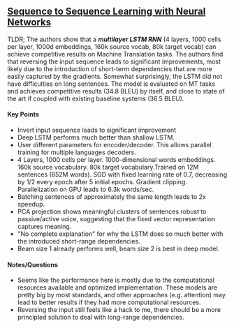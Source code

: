## [Sequence to Sequence Learning with Neural Networks](http://arxiv.org/abs/1409.3215)

TLDR; The authors show that a ***multilayer LSTM RNN*** (4 layers, 1000 cells per layer, 1000d embeddings, 160k source vocab, 80k target vocab) can achieve competitive results on Machine Translation tasks. The authors find that reversing the input sequence leads to significant improvements, most likely due to the introduction of short-term dependencies that are more easily captured by the gradients. Somewhat surprisingly, the LSTM did not have difficulties on long sentences. The model is evaluated on MT tasks and achieves competitive results (34.8 BLEU) by itself, and close to state of the art if coupled with existing baseline systems (36.5 BLEU).

#### Key Points

- Invert input sequence leads to significant improvement
- Deep LSTM performs much better than shallow LSTM.
- User different parameters for encoder/decoder. This allows parallel training for multiple languages decoders.
- 4 Layers, 1000 cells per layer. 1000-dimensional words embeddings. 160k source vocabulary. 80k target vocabulary.Trained on 12M sentences (652M words). SGD with fixed learning rate of 0.7, decreasing by 1/2 every epoch after 5 initial epochs. Gradient clipping. Parallelization on GPU leads to 6.3k words/sec.
- Batching sentences of approximately the same length leads to 2x speedup.
- PCA projection shows meaningful clusters of sentences robust to passive/active voice, suggesting that the fixed vector representation captures meaning.
- "No complete explanation" for why the LSTM does so much better with the introduced short-range dependencies.
- Beam size 1 already performs well, beam size 2 is best in deep model.

#### Notes/Questions

- Seems like the performance here is mostly due to the computational resources available and optimized implementation. These models are pretty big by most standards, and other approaches (e.g. attention) may lead to better results if they had more computational resources.
- Reversing the input still feels like a hack to me, there should be a more principled solution to deal with long-range dependencies.
